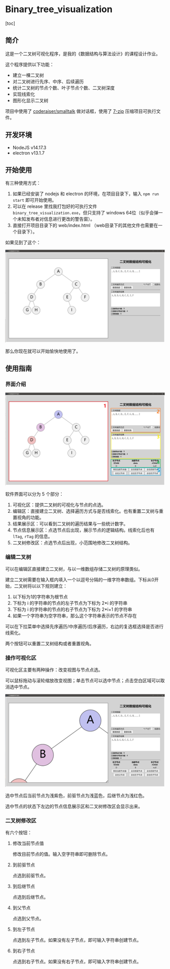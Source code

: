 # Binary_tree_visualization

[toc]

## 简介

这是一个二叉树可视化程序，是我的《数据结构与算法设计》的课程设计作业。

这个程序提供以下功能：

- 建立一棵二叉树
- 对二叉树进行先序、中序、后续遍历
- 统计二叉树的节点个数、叶子节点个数、二叉树深度
- 实现线索化
- 图形化显示二叉树

项目中使用了 [coderaiser/smalltalk](https://github.com/coderaiser/smalltalk) 做对话框，使用了 [7-zip](https://www.7-zip.org/) 压缩项目可执行文件。

## 开发环境

- NodeJS v14.17.3
- electron v13.1.7

## 开始使用

有三种使用方式：

1. 如果已经安装了 nodejs 和 electron 的环境，在项目目录下，输入 `npm run start` 即可开始使用。
2. 可以在 release 里找我打包好的可执行文件 `binary_tree_visualization.exe`，但只支持了 windows 64位（似乎会弹一个未知发布者对信息进行更改的警告窗）。
3. 直接打开项目目录下的 web/index.html （web目录下的其他文件也需要在一个目录下）。

如果见到了这个：

![cover](readme_img/0.png)

那么你现在就可以开始愉快地使用了。

## 使用指南

### 界面介绍

![introduction](readme_img/1.png)

软件界面可以分为 5 个部分：

1. 可视化区：提供二叉树的可视化与节点的点选。
2. 编辑区：直接建立二叉树、选择遍历方式与是否线索化。也有重置二叉树与重置视角的功能。
3. 结果展示区：可以看到二叉树的遍历结果与一些统计数字。
4. 节点信息展示区：点选节点后出现，展示节点的逻辑结构。线索化后也有 `lTag`, `rTag` 的信息。
5. 二叉树修改区：点选节点后出现，小范围地修改二叉树结构。

### 编辑二叉树

可以在编辑区直接建立二叉树，与以一维数组存储二叉树的原理类似。

建立二叉树需要在输入框内填入一个以逗号分隔的一维字符串数组。下标从0开始，二叉树将以以下规则建立：

1. 以下标为1的字符串为根节点
2. 下标为 i 的字符串的节点的左子节点为下标为 2\*i 的字符串
3. 下标为 i 的字符串的节点的右子节点为下标为 2\*i+1 的字符串
4. 如果一个字符串为空字符串，那么这个字符串表示的节点不存在

可以在下拉菜单中选择先序遍历/中序遍历/后序遍历，右边的复选框选择是否进行线索化。

两个按钮可以重置二叉树结构或者重置视角。

### 操作可视化区

可视化区主要有两种操作：改变视图与节点点选。

可以鼠标拖动与滚轮缩放改变视图；单击节点可以选中节点；点击空白区域可以取消选中节点。

![image-20210820113615367](readme_img/3.png)

选中节点后当前节点为浅紫色，前驱节点为浅蓝色，后继节点为浅红色。

选中节点的状态下左边的节点信息展示区和二叉树修改区会显示出来。

### 二叉树修改区

有六个按钮：

1. 修改当前节点值

	修改目前节点的值。输入空字符串即可删除节点。

2. 到前驱节点

	点选到前驱节点。

3. 到后继节点

	点选到后继节点。

4. 到父节点

	点选到父节点。

5. 到左子节点

	点选到左子节点。如果没有左子节点，即可输入字符串创建节点。

6. 到右子节点

	点选到右子节点。如果没有右子节点，即可输入字符串创建节点。